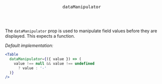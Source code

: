 <div align="center">
  <pre>dataManipulator</pre>
</div>

<br />
<br />

The `dataManipulator` prop is used to manipulate field values before they are displayed. This expects a function.

_Default implementation:_
```jsx
<Table
  dataManipulator={({ value }) => (
    value !== null && value !== undefined
      ? value : '-'
  )}
/>
```

